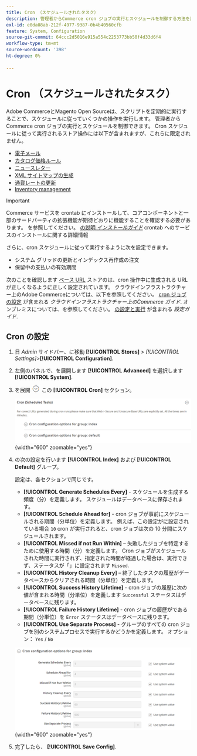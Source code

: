 ```yaml
---
title: Cron （スケジュールされたタスク）
description: 管理者からCommerce cron ジョブの実行とスケジュールを制御する方法を説明します。
exl-id: e0da08ab-212f-4977-9387-0b4b40560cfb
feature: System, Configuration
source-git-commit: 64ccc2d5016e915a554c2253773bb50f4d33d6f4
workflow-type: tm+mt
source-wordcount: '398'
ht-degree: 0%

---
```


# Cron （スケジュールされたタスク）

Adobe CommerceとMagento Open Sourceは、スクリプトを定期的に実行することで、スケジュールに従っていくつかの操作を実行します。 管理者からCommerce cron ジョブの実行とスケジュールを制御できます。 Cron スケジュールに従って実行されるストア操作には以下が含まれますが、これらに限定されません。

- [電子メール](email-communications.md)
- [カタログ価格ルール](../merchandising-promotions/price-rules-catalog.md)
- [ニュースレター](../merchandising-promotions/newsletters.md)
- [XML サイトマップの生成](../merchandising-promotions/sitemap-xml.md)
- [通貨レートの更新](../stores-purchase/currency-update.md)
- [Inventory management](../inventory-management/introduction.md)

>[!IMPORTANT]
>
>Commerce サービスを crontab にインストールして、コアコンポーネントと一部のサードパーティの拡張機能が期待どおりに機能することを確認する必要があります。 を参照してください。 [の説明 _インストールガイド_](https://experienceleague.adobe.com/docs/commerce-operations/installation-guide/next-steps/configuration.html) crontab へのサービスのインストールに関する詳細情報

さらに、cron スケジュールに従って実行するように次を設定できます。

- システム グリッドの更新とインデックス再作成の注文
- 保留中の支払いの有効期間

次のことを確認します [ベース URL](../stores-purchase/store-urls.md) ストアのは、cron 操作中に生成される URL が正しくなるように正しく設定されています。 クラウドインフラストラクチャー上のAdobe Commerceについては、以下を参照してください。 [cron ジョブの設定](https://experienceleague.adobe.com/docs/commerce-cloud-service/user-guide/configure/app/properties/crons-property.html) が含まれる _クラウドインフラストラクチャー上のCommerce ガイド_. オンプレミスについては、を参照してください。 [の設定と実行](https://experienceleague.adobe.com/docs/commerce-operations/configuration-guide/cli/configure-cron-jobs.html) が含まれる _設定ガイド_.

## Cron の設定

1. 日 _Admin_ サイドバー、に移動 **[!UICONTROL Stores]** > _[!UICONTROL Settings]_>**[!UICONTROL Configuration]**.

1. 左側のパネルで、を展開します **[!UICONTROL Advanced]** を選択します **[!UICONTROL System]**.

1. を展開 ![展開セレクター](../assets/icon-display-expand.png) この **[!UICONTROL Cron]** セクション。

   ![詳細設定 – cron タスク](../configuration-reference/advanced/assets/system-cron.png){width="600" zoomable="yes"}

1. の次の設定を行います **[!UICONTROL Index]** および **[!UICONTROL Default]** グループ。

   設定は、各セクションで同じです。

   - **[!UICONTROL Generate Schedules Every]** - スケジュールを生成する頻度（分）を定義します。 スケジュールはデータベースに保存されます。
   - **[!UICONTROL Schedule Ahead for]** - cron ジョブが事前にスケジュールされる期間（分単位）を定義します。 例えば、この設定がに設定されている場合 `10` cron が実行されると、cron ジョブは次の 10 分間にスケジュールされます。
   - **[!UICONTROL Missed if not Run Within]**  – 失敗したジョブを特定するために使用する時間（分）を定義します。 Cron ジョブがスケジュールされた時間に実行されず、指定された時間が経過した場合は、実行できず、ステータスが「」に設定されます `Missed`.
   - **[!UICONTROL History Cleanup Every]**  – 終了したタスクの履歴がデータベースからクリアされる時間（分単位）を定義します。
   - **[!UICONTROL Success History Lifetime]** - cron ジョブの履歴に次の値が含まれる時間（分単位）を定義します `Successful` ステータスはデータベースに残ります。
   - **[!UICONTROL Failure History Lifetime]** - cron ジョブの履歴がである期間（分単位）を `Error` ステータスはデータベースに残ります。
   - **[!UICONTROL Use Separate Process]** - グループのすべての cron ジョブを別のシステムプロセスで実行するかどうかを定義します。 オプション： `Yes` / `No`

   ![詳細設定 – cron グループインデックス](../configuration-reference/advanced/assets/system-cron-group-index.png){width="600" zoomable="yes"}

1. 完了したら、 **[!UICONTROL Save Config]**.
